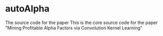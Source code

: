 # autoAlpha
The source code for the paper
This is the core source code for the paper  "Mining Profitable Alpha Factors via
Convolution Kernel Learning"
